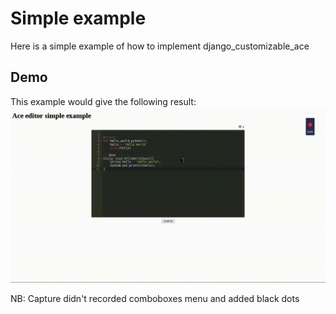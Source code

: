 # Simple example

Here is a simple example of how to implement django_customizable_ace


## Demo

This example would give the following result:
![alt tag](https://raw.githubusercontent.com/Pirheas/django-customizable-ace/master/example/result.gif)

NB: Capture didn't recorded comboboxes menu and added black dots
